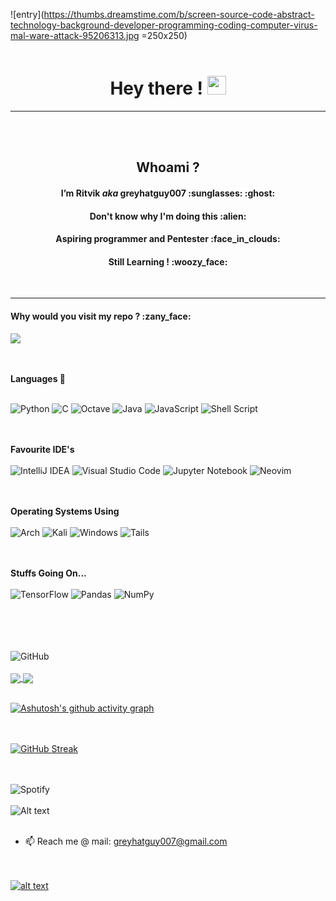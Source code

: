 ![entry](https://thumbs.dreamstime.com/b/screen-source-code-abstract-technology-background-developer-programming-coding-computer-virus-mal-ware-attack-95206313.jpg =250x250)
<br></br>
<h1 align="center" > <b> Hey there ! <img src="https://raw.githubusercontent.com/nixin72/nixin72/master/wave.gif" width="30px"> </b> </h1>
<hr></hr>

<br></br>
<h2 align="center">  Whoami ? </h2> 
<h4 align="center"> I’m Ritvik <I> aka </I> greyhatguy007 :sunglasses:  :ghost: </h4>
<h4 align="center"> Don't know why I'm doing this :alien: </h4>
<h4 align="center"> Aspiring programmer and Pentester :face_in_clouds: </h4>
<h4 align="center"> Still Learning ! :woozy_face: </h4>
</br>
<hr> </hr>
<h4> Why would you visit my repo ? :zany_face: </h4>


![](https://komarev.com/ghpvc/?username=greyhatguy007&label=PROFILE+VIEWS)
  


<br></br>
<b> Languages 🥸</b>
<br></br>

![Python](https://img.shields.io/badge/python-3670A0?style=for-the-badge&logo=python&logoColor=ffdd54)
![C](https://img.shields.io/badge/c-%2300599C.svg?style=for-the-badge&logo=c&logoColor=white)
![Octave](https://img.shields.io/badge/OCTAVE-darkblue?style=for-the-badge&logo=octave&logoColor=fcd683)
![Java](https://img.shields.io/badge/java-%23ED8B00.svg?style=for-the-badge&logo=java&logoColor=white)
![JavaScript](https://img.shields.io/badge/javascript-%23323330.svg?style=for-the-badge&logo=javascript&logoColor=%23F7DF1E)
![Shell Script](https://img.shields.io/badge/shell_script-%23121011.svg?style=for-the-badge&logo=gnu-bash&logoColor=white)


<br></br>
<b> Favourite IDE's </b>
<br></br>
![IntelliJ IDEA](https://img.shields.io/badge/IntelliJIDEA-000000.svg?style=for-the-badge&logo=intellij-idea&logoColor=white)
![Visual Studio Code](https://img.shields.io/badge/Visual%20Studio%20Code-0078d7.svg?style=for-the-badge&logo=visual-studio-code&logoColor=white)
![Jupyter Notebook](https://img.shields.io/badge/jupyter-%23FA0F00.svg?style=for-the-badge&logo=jupyter&logoColor=white)
![Neovim](https://img.shields.io/badge/NeoVim-%2357A143.svg?&style=for-the-badge&logo=neovim&logoColor=white)


<br><br>
<b> Operating Systems Using </b>
<br><br>
![Arch](https://img.shields.io/badge/Arch%20Linux-1793D1?logo=arch-linux&logoColor=fff&style=for-the-badge)
![Kali](https://img.shields.io/badge/Kali-268BEE?style=for-the-badge&logo=kalilinux&logoColor=white)
![Windows](https://img.shields.io/badge/Windows-0078D6?style=for-the-badge&logo=windows&logoColor=white)
![Tails](https://img.shields.io/badge/Tails%20-56347C?&style=for-the-badge&logo=tails&logoColor=white)


<br></br>
<b> Stuffs Going On... </b>
<br></br>
![TensorFlow](https://img.shields.io/badge/TensorFlow-%23FF6F00.svg?style=for-the-badge&logo=TensorFlow&logoColor=white)
![Pandas](https://img.shields.io/badge/pandas-%23150458.svg?style=for-the-badge&logo=pandas&logoColor=white)
![NumPy](https://img.shields.io/badge/numpy-%23013243.svg?style=for-the-badge&logo=numpy&logoColor=white)


<br></br>
<br></br>
![GitHub](https://img.shields.io/badge/github-%23121011.svg?style=for-the-badge&logo=github&logoColor=white)
<br></br>
<a href="https://github.com/anuraghazra/github-readme-stats">
  <img align="center" src="https://github-readme-stats.vercel.app/api?username=greyhatguy007&show_icons=true&theme=radical" />
</a>
<a href="https://github.com/anuraghazra/convoychat">
  <img align="center" src="https://github-readme-stats.vercel.app/api/top-langs/?username=greyhatguy007&langs_count=8)](https://github.com/anuraghazra/github-readme-stats&theme=radical" />
</a>
<br></br>

[![Ashutosh's github activity graph](https://activity-graph.herokuapp.com/graph?username=greyhatguy007&theme=xcode)](https://github.com/ashutosh00710/github-readme-activity-graph)

<br></br>
[![GitHub Streak](https://github-readme-streak-stats.herokuapp.com/?user=greyhatguy007&theme=dark)](https://git.io/streak-stats)

<br></br>
![Spotify](https://img.shields.io/badge/Spotify-1ED760?style=for-the-badge&logo=spotify&logoColor=white)
<br></br>
![Alt text](https://spotify-recently-played-readme.vercel.app/api?user=eed9u1qa5bcccpdjyflal5st4&width=400?style=centerme)
<br></br>

- 📫 Reach me @ mail: greyhatguy007@gmail.com

<br></br>
<a href="https://instagram.com/rit_08_"> 
  ![alt text](https://img.shields.io/badge/-Instagram-833AB4?style=plastic&logo=Instagram)  </a>



